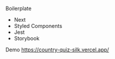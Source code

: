 Boilerplate

- Next
- Styled Components
- Jest
- Storybook

Demo https://country-quiz-silk.vercel.app/
